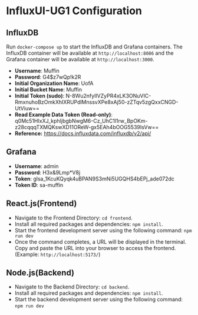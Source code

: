 # InfluxUI-UG1 Configuration

## InfluxDB
Run `docker-compose up` to start the InfluxDB and Grafana containers. The InfluxDB container will be available at `http://localhost:8086` and the Grafana container will be available at `http://localhost:3000`.

- **Username**: Muffin
- **Password**: G4$z7wQp!k2R
- **Initial Organization Name**: UofA
- **Initial Bucket Name**: Muffin
- **Initial Token (sudo)**: N-8Wu2nfylIVZyPR4xLK3ONuVIC-RmxnuhoBzOmkXhIXRUPdlMnssvXPe8xAj50-zZTqv5zgQxxCNGD-UtViuw==
- **Read Example Data Token (Read-only)**: q0Mc51HIxXJ_kphljbgbNwgM6-Cz_UhC1l1rw_BpOKm-z28cqqqTXMQKswXD11OReW-gx5EAh4bOOG5539IsVw==
- **Reference:** https://docs.influxdata.com/influxdb/v2/api/

## Grafana
- **Username**: admin
- **Password**: H3x&9Lmp*V8j
- **Token**: glsa_1KcuKQyqk4uBPAN9S3mNi5UGQHS4bEPj_ade072dc
- **Token ID**: sa-muffin

## React.js(Frontend)
- Navigate to the Frontend Directory: `cd frontend`.
- Install all required packages and dependencies: `npm install`.
- Start the frontend development server using the following command: `npm run dev`
- Once the command completes, a URL will be displayed in the terminal. Copy and paste the URL into your browser to access the frontend.(Example: `http://localhost:5173/`)

## Node.js(Backend)
- Navigate to the Backend Directory: `cd backend`.
- Install all required packages and dependencies: `npm install`.
- Start the backend development server using the following command: `npm run dev`
